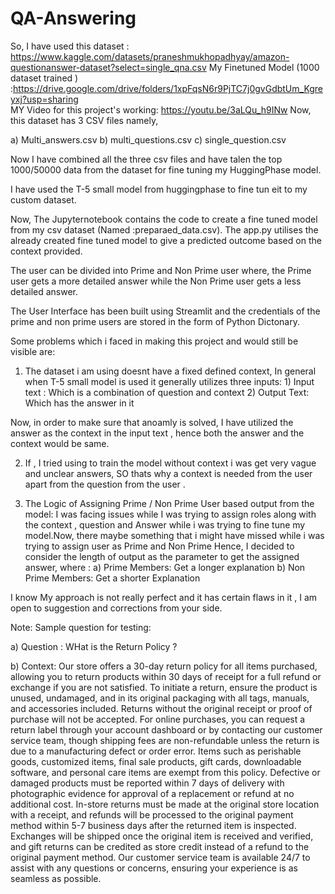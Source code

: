 # QA-Answering

So, I have used this dataset : https://www.kaggle.com/datasets/praneshmukhopadhyay/amazon-questionanswer-dataset?select=single_qna.csv
My Finetuned Model (1000 dataset trained ) :https://drive.google.com/drive/folders/1xpFqsN6r9PjTC7j0gvGdbtUm_Kgreyxj?usp=sharing  
MY Video for this project's working: https://youtu.be/3aLQu_h9INw
Now, this dataset has 3 CSV files namely, 

a) Multi_answers.csv
b) multi_questions.csv
c) single_question.csv

   Now I have combined all the three csv files and have talen the top 1000/50000 data from the dataset for fine tuning my HuggingPhase model.

   I have used the T-5 small model from huggingphase to fine tun eit to my custom dataset.


   Now, The Jupyternotebook contains the code to create a fine tuned model from my csv dataset (Named :preparaed_data.csv).
   The app.py utilises the already created fine tuned model to give a predicted outcome based on the context provided.

   The user can be divided into Prime and Non Prime user where, the Prime user gets a more detailed answer while the Non Prime user gets a less detailed answer.

   The User Interface has been built using Streamlit and the credentials of the prime and non prime users are stored in the form of Python Dictonary.  

   Some problems which i faced in making this project and would still be visible are:

1) The dataset i am using doesnt have a fixed defined context, In general when T-5 small model is used it generally utilizes three inputs: 1) Input text : Which is a combination of question and context 
                                                                                                                                             2) Output Text: Which has the answer in it

Now, in order to make sure that anoamly is solved, I have utilized the answer as the context in the input text , hence both the answer and the context would be same.


2) If , I tried using to train the model without context i was get very vague and unclear answers, SO thats why a context is needed from the user apart from the question from the user .

3) The Logic of Assigning Prime / Non Prime User based output from the model: I was facing issues while I was trying to assign roles along with the context , question and Answer while i was trying to fine tune my model.Now, there maybe something that i might have missed while i was trying to assign user as Prime and Non Prime Hence, I decided to consider the length of output as the parameter to get the assigned answer, where :
                                                                                                                                                           a) Prime Members: Get a longer explanation
                                                                                                                                                           b) Non Prime Members: Get a shorter Explanation


I know My approach is not really perfect and it has certain flaws in it , I am open to suggestion and corrections from your side.


Note: Sample question for testing:

a) Question : WHat is the Return Policy ?

b) Context: Our store offers a 30-day return policy for all items purchased, allowing you to return products within 30 days of receipt for a full refund or exchange if you are not satisfied. To initiate a return, ensure the product is unused, undamaged, and in its original packaging with all tags, manuals, and accessories included. Returns without the original receipt or proof of purchase will not be accepted. For online purchases, you can request a return label through your account dashboard or by contacting our customer service team, though shipping fees are non-refundable unless the return is due to a manufacturing defect or order error. Items such as perishable goods, customized items, final sale products, gift cards, downloadable software, and personal care items are exempt from this policy. Defective or damaged products must be reported within 7 days of delivery with photographic evidence for approval of a replacement or refund at no additional cost. In-store returns must be made at the original store location with a receipt, and refunds will be processed to the original payment method within 5-7 business days after the returned item is inspected. Exchanges will be shipped once the original item is received and verified, and gift returns can be credited as store credit instead of a refund to the original payment method. Our customer service team is available 24/7 to assist with any questions or concerns, ensuring your experience is as seamless as possible.

